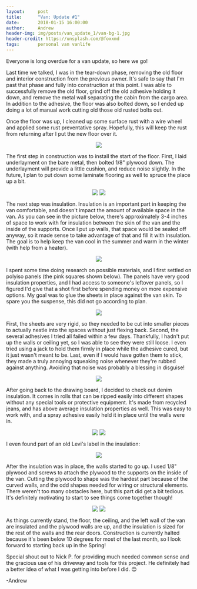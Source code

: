 ```yaml
---
layout:     post
title:      "Van: Update #1"
date:       2018-01-15 16:00:00
author:     Andrew
header-img: img/posts/van_update_1/van-bg-1.jpg
header-credit: https://unsplash.com/@foxxmd
tags:       personal van vanlife
---
```


Everyone is long overdue for a van update, so here we go!

Last time we talked, I was in the tear-down phase, removing the old floor and interior construction from the previous owner.  It's safe to say that I'm past that phase and fully into construction at this point.  I was able to successfully remove the old floor, grind off the old adhesive holding it down, and remove the metal wall separating the cabin from the cargo area.  In addition to the adhesive, the floor was also bolted down, so I ended up doing a lot of manual work cutting old those old rusted bolts out.

<!--break-->

Once the floor was up, I cleaned up some surface rust with a wire wheel and applied some rust preventative spray.  Hopefully, this will keep the rust from returning after I put the new floor over it.

<p align="center">
<img style="display:inline-block;vertical-align:top;"  src="{{ site.baseurl }}/img/posts/van_update_1/van_floor_metal.JPG" />
</p>

The first step in construction was to install the start of the floor.  First, I laid underlayment on the bare metal, then bolted 1/8" plywood down.  The underlayment will provide a little cushion, and reduce noise slightly.  In the future, I plan to put down some laminate flooring as well to spruce the place up a bit.

<p align="center">
<img style="display:inline-block;vertical-align:top;"  src="{{ site.baseurl }}/img/posts/van_update_1/underlayment.JPG" />
<img style="display:inline-block;vertical-align:top;"  src="{{ site.baseurl }}/img/posts/van_update_1/plywood_floor.JPG" />
</p>

The next step was insulation.  Insulation is an important part in keeping the van comfortable, and doesn't impact the amount of available space in the van. As you can see in the picture below, there's approximately 3-4 inches of space to work with for insulation between the skin of the van and the inside of the supports.  Once I put up walls, that space would be sealed off anyway, so it made sense to take advantage of that and fill it with insulation.  The goal is to help keep the van cool in the summer and warm in the winter (with help from a heater).

<p align="center">
<img style="display:inline-block;vertical-align:top;"  src="{{ site.baseurl }}/img/posts/van_update_1/van_supports.JPG" />
</p>

I spent some time doing research on possible materials, and I first settled on polyiso panels (the pink squares shown below).  The panels have very good insulation properties, and I had access to someone's leftover panels, so I figured I'd give that a shot first before spending money on more expensive options.  My goal was to glue the sheets in place against the van skin.  To spare you the suspense, this did not go according to plan.

<p align="center">
<img style="display:inline-block;vertical-align:top;"  src="{{ site.baseurl }}/img/posts/van_update_1/polyiso_installed.JPG" />
</p>

First, the sheets are very rigid, so they needed to be cut into smaller pieces to actually nestle into the spaces without just flexing back.  Second, the several adhesives I tried all failed within a few days.  Thankfully, I hadn't put up the walls or ceiling yet, so I was able to see they were still loose.  I even tried using a jack to hold them firmly in place while the adhesive cured, but it just wasn't meant to be.  Last, even if I would have gotten them to stick, they made a truly annoying squeaking noise whenever they're rubbed against anything.  Avoiding that noise was probably a blessing in disguise!

<p align="center">
<img style="display:inline-block;vertical-align:top;"  src="{{ site.baseurl }}/img/posts/van_update_1/polyiso_jack_support.JPG" />
</p>

After going back to the drawing board, I decided to check out denim insulation.  It comes in rolls that can be ripped easily into different shapes without any special tools or protective equipment.  It's made from recycled jeans, and has above average insulation properties as well.  This was easy to work with, and a spray adhesive easily held it in place until the walls were in.

<p align="center">
<img style="display:inline-block;vertical-align:top;"  src="{{ site.baseurl }}/img/posts/van_update_1/insulation_pile.JPG" />
<img style="display:inline-block;vertical-align:top;"  src="{{ site.baseurl }}/img/posts/van_update_1/insulation_installed.JPG" />
</p>

I even found part of an old Levi's label in the insulation:
<p align="center">
<img style="display:inline-block;vertical-align:top;"  src="{{ site.baseurl }}/img/posts/van_update_1/piece_of_jeans.JPG" />
</p>

After the insulation was in place, the walls started to go up.  I used 1/8" plywood and screws to attach the plywood to the supports on the inside of the van.  Cutting the plywood to shape was the hardest part because of the curved walls, and the odd shapes needed for wiring or structural elements.  There weren't too many obstacles here, but this part did get a bit tedious.  It's definitely motivating to start to see things come together though!

<p align="center">
<img style="display:inline-block;vertical-align:top;"  src="{{ site.baseurl }}/img/posts/van_update_1/wall_installed.JPG" />
<img style="display:inline-block;vertical-align:top;"  src="{{ site.baseurl }}/img/posts/van_update_1/rear_door_installed.JPG" />
</p>

As things currently stand, the floor, the ceiling, and the left wall of the van are insulated and the plywood walls are up, and the insulation is sized for the rest of the walls and the rear doors.  Construction is currently halted because it's been below 10 degrees for most of the last month, so I look forward to starting back up in the Spring!

Special shout out to Nick P. for providing much needed common sense and the gracious use of his driveway and tools for this project.  He definitely had a better idea of what I was getting into before I did. 😊

-Andrew

